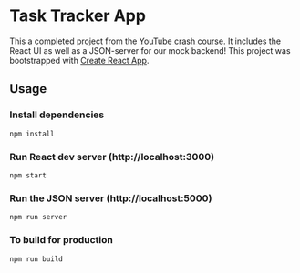 # Task Tracker App

This a completed project from the [YouTube crash course](https://www.youtube.com/watch?v=w7ejDZ8SWv8). It includes the React UI as well as a JSON-server for our mock backend! This project was bootstrapped with [Create React App](https://github.com/facebook/create-react-app).

## Usage

### Install dependencies

```
npm install
```

### Run React dev server (http://localhost:3000)

```
npm start
```

### Run the JSON server (http://localhost:5000)

```
npm run server
```

### To build for production

```
npm run build
```
